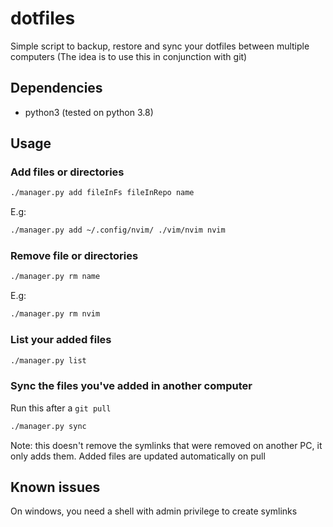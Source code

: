 # dotfiles

Simple script to backup, restore and sync your dotfiles between multiple computers
(The idea is to use this in conjunction with git)

## Dependencies
- python3 (tested on python 3.8)

## Usage

### Add files or directories

```bash
./manager.py add fileInFs fileInRepo name
```
E.g:
```bash
./manager.py add ~/.config/nvim/ ./vim/nvim nvim
```

### Remove file or directories

```bash
./manager.py rm name
```
E.g:
```bash
./manager.py rm nvim
```

### List your added files

```bash
./manager.py list
```

### Sync the files you've added in another computer

Run this after a `git pull`
```bash
./manager.py sync
```
Note: this doesn't remove the symlinks that were removed on another PC, it only adds them. Added files are updated automatically on pull

## Known issues
On windows, you need a shell with admin privilege to create symlinks

